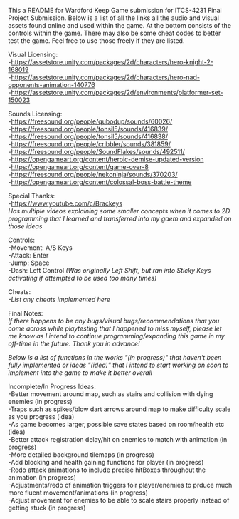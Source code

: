 This a README for Wardford Keep Game submission for ITCS-4231 Final Project Submission. Below is a list of all the links all the audio and visual assets found online and used within the game. At the bottom consists of the controls within the game. There may also be some cheat codes to better test the game. Feel free to use those freely if they are listed. <br />

Visual Licensing: <br />
-https://assetstore.unity.com/packages/2d/characters/hero-knight-2-168019 <br />
-https://assetstore.unity.com/packages/2d/characters/hero-nad-opponents-animation-140776 <br />
-https://assetstore.unity.com/packages/2d/environments/platformer-set-150023 <br />

Sounds Licensing: <br />
-https://freesound.org/people/qubodup/sounds/60026/ <br />
-https://freesound.org/people/tonsil5/sounds/416839/ <br />
-https://freesound.org/people/tonsil5/sounds/416838/ <br />
-https://freesound.org/people/cribbler/sounds/381859/ <br />
-https://freesound.org/people/SoundFlakes/sounds/492511/ <br />
-https://opengameart.org/content/heroic-demise-updated-version <br />
-https://opengameart.org/content/game-over-8 <br />
-https://freesound.org/people/nekoninja/sounds/370203/ <br />
-https://opengameart.org/content/colossal-boss-battle-theme <br />

Special Thanks: <br />
-https://www.youtube.com/c/Brackeys <br />
*Has multiple videos explaining some smaller concepts when it comes to 2D programming that I learned and transferred into my gaem and expanded on those ideas* <br />

Controls: <br />
-Movement: A/S Keys <br />
-Attack: Enter <br />
-Jump: Space <br />
-Dash: Left Control *(Was originally Left Shift, but ran into Sticky Keys activating if attempted to be used too many times)* <br />


Cheats: <br />
*-List any cheats implemented here* <br />


Final Notes: <br />
*If there happens to be any bugs/visual bugs/recommendations that you come across while playtesting that I happened to miss myself, please let me know as I intend to continue programming/expanding this game in my off-time in the future. Thank you in advance!* <br />

*Below is a list of functions in the works "(in progress)" that haven't been fully implemented or ideas "(idea)" that I intend to start working on soon to implement into the game to make it better overall* <br />

Incomplete/In Progress Ideas: <br />
-Better movement around map, such as stairs and collision with dying enemies (in progress) <br />
-Traps such as spikes/blow dart arrows around map to make difficulty scale as you progress (idea) <br />
-As game becomes larger, possible save states based on room/health etc (idea) <br />
-Better attack registration delay/hit on enemies to match with animation (in progress) <br />
-More detailed background tilemaps (in progress) <br />
-Add blocking and health gaining functions for player (in progress) <br />
-Redo attack animations to include precise hitBoxes throughout the animation (in progress) <br />
-Adjustments/redo of animation triggers foir player/enemies to prduce much more fluent movement/animations (in progress) <br />
-Adjust movement for enemies to be able to scale stairs properly instead of getting stuck (in progress) <br />
